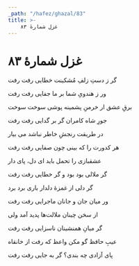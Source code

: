 ```yaml
---
_path: "/hafez/ghazal/83"
title: >-
    غزل شمارهٔ ۸۳
---
```

# غزل شمارهٔ ۸۳

<div class="b" id="bn1"><div class="m1"><p>گر ز دستِ زلفِ مُشکینت خطایی رفت رفت</p></div>
<div class="m2"><p>ور ز هندویِ شما بر ما جفایی رفت رفت</p></div></div>
<div class="b" id="bn2"><div class="m1"><p>برقِ عشق ار خرمنِ پشمینه پوشی سوخت سوخت</p></div>
<div class="m2"><p>جورِ شاه کامران گر بر گدایی رفت رفت</p></div></div>
<div class="b" id="bn3"><div class="m1"><p>در طریقت رنجشِ خاطر نباشد می بیار</p></div>
<div class="m2"><p>هر کدورت را که بینی چون صفایی رفت رفت</p></div></div>
<div class="b" id="bn4"><div class="m1"><p>عشقبازی را تحمل باید ای دل، پای دار</p></div>
<div class="m2"><p>گر ملالی بود بود و گر خطایی رفت رفت</p></div></div>
<div class="b" id="bn5"><div class="m1"><p>گر دلی از غمزهٔ دلدار باری برد برد</p></div>
<div class="m2"><p>ور میان جان و جانان ماجرایی رفت رفت</p></div></div>
<div class="b" id="bn6"><div class="m1"><p>از سخن چینان ملالت‌ها پدید آمد ولی</p></div>
<div class="m2"><p>گر میانِ همنشینان ناسزایی رفت رفت</p></div></div>
<div class="b" id="bn7"><div class="m1"><p>عیبِ حافظ گو مکن واعظ که رفت از خانقاه</p></div>
<div class="m2"><p>پای آزادی چه بندی؟ گر به جایی رفت رفت</p></div></div>
